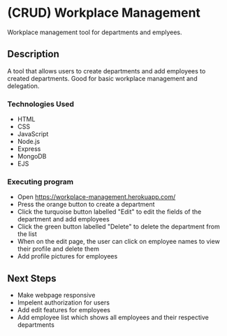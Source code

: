 # (CRUD) Workplace Management

Workplace management tool for departments and emplyees.

## Description

A tool that allows users to create departments and add employees to created departments. Good for basic workplace management and delegation.

### Technologies Used

* HTML
* CSS
* JavaScript
* Node.js
* Express
* MongoDB
* EJS

### Executing program

* Open https://workplace-management.herokuapp.com/
* Press the orange button to create a department
* Click the turquoise button labelled "Edit" to edit the fields of the department and add employees
* Click the green button labelled "Delete" to delete the department from the list
* When on the edit page, the user can click on employee names to view their profile and delete them
* Add profile pictures for employees

## Next Steps

* Make webpage responsive
* Impelent authorization for users
* Add edit features for employees
* Add employee list which shows all employees and their respective departments
